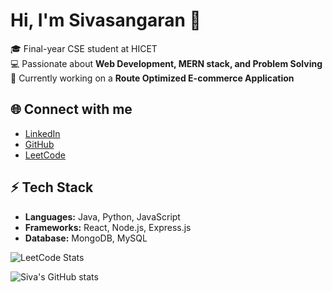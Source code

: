 

<!--
**SIVASANGARANKK/SIVASANGARANKK** is a ✨ _special_ ✨ repository because its `README.md` (this file) appears on your GitHub profile.

Here are some ideas to get you started:

- 🔭 I’m currently working on ...
- 🌱 I’m currently learning ...
- 👯 I’m looking to collaborate on ...
- 🤔 I’m looking for help with ...
- 💬 Ask me about ...
- 📫 How to reach me: ...
- 😄 Pronouns: ...
- ⚡ Fun fact: ...
-->
# Hi, I'm Sivasangaran 👋  

🎓 Final-year CSE student at HICET  
💻 Passionate about **Web Development, MERN stack, and Problem Solving**  
🚀 Currently working on a **Route Optimized E-commerce Application**  

## 🌐 Connect with me  
- [LinkedIn](https://www.linkedin.com/in/sivasangaran-kk-696950255)  
- [GitHub](https://github.com/SIVASANGARANKK)  
- [LeetCode](https://leetcode.com/u/sgskk4400/)  

## ⚡ Tech Stack  
- **Languages:** Java, Python, JavaScript  
- **Frameworks:** React, Node.js, Express.js  
- **Database:** MongoDB, MySQL

![LeetCode Stats](https://leetcard.jacoblin.cool/sgskk4400?theme=dark&font=Baloo%202&ext=contest)

![Siva's GitHub stats](https://github-readme-stats.vercel.app/api?username=SIVASANGARANKK&show_icons=true&theme=radical)

